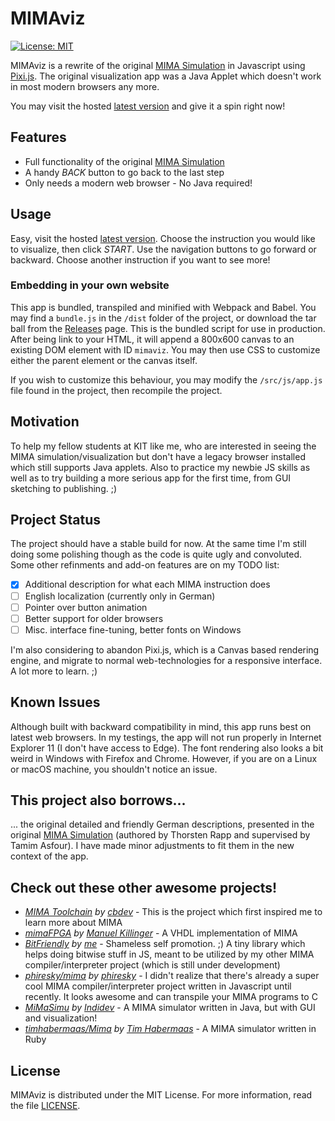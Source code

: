 # MIMAviz

[![License: MIT](https://img.shields.io/badge/License-MIT-yellow.svg)](https://opensource.org/licenses/MIT)

MIMAviz is a rewrite of the original [MIMA Simulation](http://ti.ira.uka.de/Visualisierungen/Mima/) in Javascript
using [Pixi.js](https://github.com/pixijs/pixi.js). The original visualization app was a Java Applet which doesn't 
work in most modern browsers any more.

You may visit the hosted [latest version](https://hexrcs.github.io/MIMAviz/) and give it a spin right now!

## Features

  * Full functionality of the original [MIMA Simulation](http://ti.ira.uka.de/Visualisierungen/Mima/)
  * A handy *BACK* button to go back to the last step
  * Only needs a modern web browser - No Java required!
  
## Usage

Easy, visit the hosted [latest version](https://hexrcs.github.io/MIMAviz/). Choose the instruction you would 
like to visualize, then click *START*. Use the navigation buttons to go forward or backward. Choose another 
instruction if you want to see more!

### Embedding in your own website

This app is bundled, transpiled and minified with Webpack and Babel. You may find a `bundle.js` in the `/dist` 
folder of the project, or download the tar ball from the [Releases](https://github.com/hexrcs/MIMAviz/releases) 
page. This is the bundled script for use in production. After being link to your HTML, it will append a 800x600 
canvas to an existing DOM element with ID `mimaviz`. You may then use CSS to customize either the parent element 
or the canvas itself.

If you wish to customize this behaviour, you may modify the `/src/js/app.js` file found in the project, then 
recompile the project.
  
## Motivation

To help my fellow students at KIT like me, who are interested in seeing the MIMA simulation/visualization but 
don't have a legacy browser installed which still supports Java applets. Also to practice my newbie JS skills as 
well as to try building a more serious app for the first time, from GUI sketching to publishing. ;)

## Project Status

The project should have a stable build for now. At the same time I'm still doing some polishing though as the code 
is quite ugly and convoluted. Some other refinments and add-on features are on my TODO list:

  - [x] Additional description for what each MIMA instruction does
  - [ ] English localization (currently only in German)
  - [ ] Pointer over button animation
  - [ ] Better support for older browsers
  - [ ] Misc. interface fine-tuning, better fonts on Windows

I'm also considering to abandon Pixi.js, which is a Canvas based rendering engine, and migrate to normal 
web-technologies for a responsive interface. A lot more to learn. ;)

## Known Issues

Although built with backward compatibility in mind, this app runs best on latest web browsers. In my testings, 
the app will not run properly in Internet Explorer 11 (I don't have access to Edge). The font rendering also looks 
a bit weird in Windows with Firefox and Chrome. However, if you are on a Linux or macOS machine, you shouldn't 
notice an issue.

## This project also borrows...

... the original detailed and friendly German descriptions, presented in the original 
[MIMA Simulation](http://ti.ira.uka.de/Visualisierungen/Mima/) (authored by Thorsten Rapp and supervised 
by Tamim Asfour). I have made minor adjustments to fit them in the new context of the app.

## Check out these other awesome projects!

  - *[MIMA Toolchain](https://github.com/cbdevnet/mima) by [cbdev](https://github.com/cbdevnet)* - This is the 
  project which first inspired me to learn more about MIMA
  - *[mimaFPGA](https://github.com/mkiesinger/mimaFPGA) by [Manuel Killinger](https://github.com/mkiesinger)* - A 
  VHDL implementation of MIMA
  - *[BitFriendly](https://github.com/hexrcs/BitFriendly) by [me](https://github.com/hexrcs)* - Shameless self 
  promotion. ;) A tiny library which helps doing bitwise stuff in JS, meant to be utilized by my other MIMA 
  compiler/interpreter project (which is still under development)
  - *[phiresky/mima](https://github.com/phiresky/mima) by [phiresky](https://github.com/phiresky)* - I didn't 
  realize that there's already a super cool MIMA compiler/interpreter project written in Javascript until 
  recently. It looks awesome and can transpile your MIMA programs to C
  - *[MiMaSimu](https://github.com/Indidev/MiMaSimu) by [Indidev](https://github.com/Indidev)* - A MIMA simulator 
  written in Java, but with GUI and visualization!
  - *[timhabermaas/Mima](https://github.com/timhabermaas/Mima) by 
  [Tim Habermaas](https://github.com/timhabermaas)* - A MIMA simulator written in Ruby

## License

MIMAviz is distributed under the MIT License. For more information, read the file [LICENSE](LICENSE).
